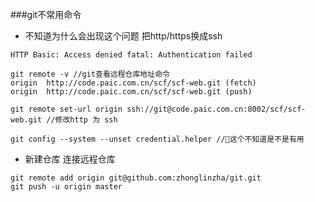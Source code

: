 ###git不常用命令

* 不知道为什么会出现这个问题 把http/https换成ssh
```shell
HTTP Basic: Access denied fatal: Authentication failed

git remote -v //git查看远程仓库地址命令
origin	http://code.paic.com.cn/scf/scf-web.git (fetch)
origin	http://code.paic.com.cn/scf/scf-web.git (push)

git remote set-url origin ssh://git@code.paic.com.cn:8002/scf/scf-web.git //修改http 为 ssh

git config --system --unset credential.helper //这个不知道是不是有用
```
* 新建仓库 连接远程仓库
```shell
git remote add origin git@github.com:zhonglinzha/git.git
git push -u origin master
```